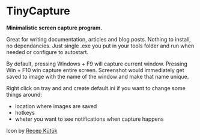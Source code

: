 # TinyCapture

**Minimalistic screen capture program.**

Great for writing documentation, articles and blog posts.  Nothing to install, no dependancies. Just single .exe you put in your tools folder and run when needed or configure to autostart.

By default, pressing Windows + F9 will capture current window. Pressing Win + F10 win capture entire screen. Screenshot would immediately get saved to image with the name of the window and make that name unique.

Right click on tray and and create default.ini if you want to change some things around:

- location where images are saved
- hotkeys
- wheter you want to see notifications when capture happens

Icon by [Recep Kütük](https://www.iconfinder.com/icons/728925/computer_desktop_monitor_pc_screen_television_tv_icon)
